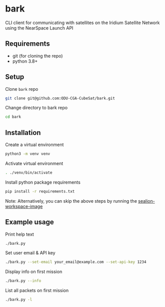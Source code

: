 # bark

CLI client for communicating with satellites on the Iridium Satellite Network using the NearSpace Launch API

## Requirements

- git (for cloning the repo)
- python 3.8+

## Setup

Clone `bark` repo

```bash
git clone git@github.com:ODU-CGA-CubeSat/bark.git
```

Change directory to bark repo

```bash
cd bark
```

## Installation

Create a virtual environment

```bash
python3 -m venv venv
```

Activate virtual environment

```bash
. ./venv/bin/activate
```

Install python package requirements

```bash
pip install -r requirements.txt
```

Note: Alternatively, you can skip the above steps by running the [sealion-workspace-image](https://github.com/odu-cga-cubesat/sealion-workspace-image)

## Example usage

Print help text

```bash
./bark.py
```

Set user email & API key

```bash
./bark.py --set-email your_email@example.com --set-api-key 1234
```

Display info on first mission

```bash
./bark.py --info
```

List all packets on first mission

```bash
./bark.py -l
```
